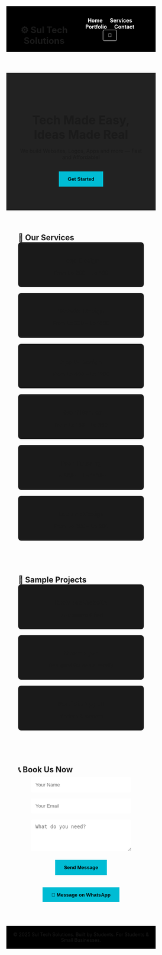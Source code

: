 <!DOCTYPE html>
<html lang="en">
<head>
  <meta charset="UTF-8" />
  <meta name="viewport" content="width=device-width, initial-scale=1.0" />
  <title>Sul Tech Solutions</title>
  <style>
    * {
      margin: 0;
      padding: 0;
      box-sizing: border-box;
    }

    body {
      font-family: 'Poppins', sans-serif;
      background: #111;
      color: #fff;
      line-height: 1.6;
      transition: background 0.3s, color 0.3s;
    }

    .light-mode {
      background: #f9f9f9;
      color: #111;
    }

    header {
      background: #000;
      padding: 1rem 2rem;
      display: flex;
      justify-content: space-between;
      align-items: center;
    }

    header h1 {
      font-size: 1.5rem;
    }

    nav a {
      margin-left: 1rem;
      text-decoration: none;
      color: #fff;
      font-weight: bold;
    }

    nav a:hover {
      color: #00bcd4;
    }

    .hero {
      padding: 4rem 2rem;
      text-align: center;
      background: #222;
    }

    .hero h2 {
      font-size: 2rem;
      margin-bottom: 1rem;
    }

    .btn {
      padding: 0.8rem 1.5rem;
      background: #00bcd4;
      border: none;
      color: #000;
      font-weight: bold;
      cursor: pointer;
      margin-top: 1rem;
      transition: transform 0.3s;
    }

    .btn:hover {
      transform: scale(1.05);
    }

    section {
      padding: 2rem;
    }

    .services, .portfolio {
      display: grid;
      grid-template-columns: repeat(auto-fit, minmax(250px, 1fr));
      gap: 1rem;
    }

    .card {
      background: #1a1a1a;
      padding: 1rem;
      border-radius: 8px;
      text-align: center;
    }

    .card h3 {
      margin-bottom: 0.5rem;
    }

    .card p {
      font-size: 0.9rem;
    }

    .contact {
      text-align: center;
    }

    .contact input, .contact textarea {
      width: 80%;
      padding: 0.8rem;
      margin: 0.5rem 0;
      border-radius: 4px;
      border: none;
    }

    .dark-light-toggle {
      cursor: pointer;
      background: none;
      color: white;
      border: 1px solid white;
      padding: 0.4rem 0.8rem;
      margin-left: 1rem;
      border-radius: 4px;
    }

    footer {
      background: #000;
      padding: 1rem;
      text-align: center;
      font-size: 0.8rem;
      margin-top: 2rem;
    }

    @media (max-width: 600px) {
      nav {
        display: flex;
        flex-direction: column;
        align-items: flex-start;
      }
      nav a {
        margin: 0.5rem 0;
      }
    }
  </style>
</head>
<body>

  <header>
    <h1>⚙️ Sul Tech Solutions</h1>
    <nav>
      <a href="#home">Home</a>
      <a href="#services">Services</a>
      <a href="#portfolio">Portfolio</a>
      <a href="#contact">Contact</a>
      <button class="dark-light-toggle" onclick="toggleMode()">🌙</button>
    </nav>
  </header>

  <section class="hero" id="home">
    <h2>Tech Made Easy, Ideas Made Real</h2>
    <p>We build Websites, Logos, Apps and more — Fast and Affordable!</p>
    <a href="#contact"><button class="btn">Get Started</button></a>
  </section>

  <section id="services">
    <h2>💼 Our Services</h2>
    <div class="services">
      <div class="card">
        <h3>Logo Design</h3>
        <p>From Le 200 – Le 500</p>
      </div>
      <div class="card">
        <h3>Website Design</h3>
        <p>From Le 550 – Le 1600</p>
      </div>
      <div class="card">
        <h3>App UI Design</h3>
        <p>From Le 400 – Le 1200</p>
      </div>
      <div class="card">
        <h3>Flyer / Banner</h3>
        <p>From Le 150 – Le 350</p>
      </div>
      <div class="card">
        <h3>Tech Tutoring</h3>
        <p>Le 60/hr – Le 150/hr</p>
      </div>
      <div class="card">
        <h3>Resume Design</h3>
        <p>From Le 200 – Le 800</p>
      </div>
    </div>
  </section>

  <section id="portfolio">
    <h2>🧠 Sample Projects</h2>
    <div class="portfolio">
      <div class="card"><h3>Business Website</h3><p>Responsive & fast</p></div>
      <div class="card"><h3>Event Flyer</h3><p>Designed for social media</p></div>
      <div class="card"><h3>Portfolio App UI</h3><p>Modern & smooth</p></div>
    </div>
  </section>

  <section id="contact">
    <h2>📞 Book Us Now</h2>
    <div class="contact">
      <form action="https://formspree.io/f/mzbnyvpe" method="POST">
        <input type="text" name="name" placeholder="Your Name" required /><br />
        <input type="email" name="email" placeholder="Your Email" required /><br />
        <textarea name="message" rows="4" placeholder="What do you need?" required></textarea><br />
        <button class="btn" type="submit">Send Message</button>
      </form>
      <br />
      <a href="https://wa.me/23231010135" target="_blank">
        <button class="btn">📲 Message on WhatsApp</button>
      </a>
    </div>
  </section>

  <footer>
    &copy; 2025 Sul Tech Solutions. Built by Students. For Students & Small Businesses.
  </footer>

  <script>
    function toggleMode() {
      document.body.classList.toggle('light-mode');
    }
  </script>
</body>
</html>